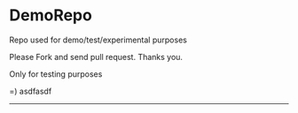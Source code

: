 # DemoRepo
Repo used for demo/test/experimental purposes

Please Fork and send pull request. Thanks you.

Only for testing purposes

=)
asdfasdf
****
